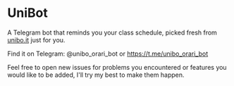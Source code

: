 # UniBot
A Telegram bot that reminds you your class schedule, picked fresh from [unibo.it](https://unibo.it) just for you.

Find it on Telegram: @unibo_orari_bot or https://t.me/unibo_orari_bot

Feel free to open new issues for problems you encountered or features you would like
to be added, I'll try my best to make them happen.
